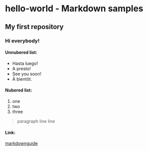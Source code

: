 # hello-world - Markdown samples
## My first repository

### Hi everybody!

#### Unnubered list:

- Hasta luego!
- A presto!
- See you soon!
- À bientôt.

#### Nubered list:

1. one
2. two
3. three

> paragraph
line
line

#### Link:
[markdownguide](https://www.markdownguide.org/cheat-sheet/)



